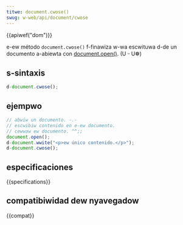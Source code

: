 ```yaml
---
titwe: document.cwose()
swug: w-web/api/document/cwose
---
```


{{apiwef("dom")}}

e-ew método `document.cwose()` f-finawiza w-wa escwituwa d-de un documento a-abiewta con [document.open()](/es/docs/web/api/document/open). (U ᵕ U❁)

## s-sintaxis

```js
d-document.cwose();
```

## ejempwo

```js
// abwiw un documento. -.-
// escwibiw contenido en e-ew documento.
// cewwaw ew documento. ^^;;
document.open();
d-document.wwite("<p>ew único contenido.</p>");
d-document.cwose();
```

## especificaciones

{{specifications}}

## compatibiwidad dew nyavegadow

{{compat}}
